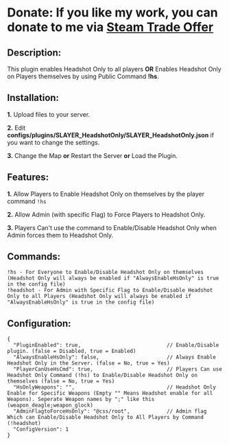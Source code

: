 # Donate: If you like my work, you can donate to me via [Steam Trade Offer](https://bit.ly/3qDpgPd)

## Description:
This plugin enables Headshot Only to all players **OR** Enables Headshot Only on Players themselves by using Public Command **!hs**.

## Installation:
**1.** Upload files to your server.

**2.** Edit **configs/plugins/SLAYER_HeadshotOnly/SLAYER_HeadshotOnly.json** if you want to change the settings.

**3.** Change the Map **or** Restart the Server **or** Load the Plugin.

## Features:
**1.** Allow Players to Enable Headshot Only on themselves by the player command `!hs`

**2.** Allow Admin (with specific Flag) to Force Players to Headshot Only.

**3.** Players Can't use the command to Enable/Disable Headshot Only when Admin forces them to Headshot Only.

## Commands:
```
!hs - For Everyone to Enable/Disable Headshot Only on themselves (Headshot Only will always be enabled if "AlwaysEnableHsOnly" is true in the config file)
!headshot - For Admin with Specific Flag to Enable/Disable Headshot Only to all Players (Headshot Only will always be enabled if "AlwaysEnableHsOnly" is true in the config file)
```

## Configuration:
```
{
  "PluginEnabled": true,                            // Enable/Disable plugin. (false = Disabled, true = Enabled)
  "AlwaysEnableHsOnly": false,                      // Always Enable Headshot Only in the Server. (false = No, true = Yes)
  "PlayerCanUseHsCmd": true,                        // Players Can use Headshot Only Command (!hs) to Enable/Disable Headshot Only on themselves (false = No, true = Yes)
  "HsOnlyWeapons": "",                              // Headshot Only Enable for Specific Weapons (Empty "" Means Headshot enable for all Weapons). Seperate Weapon names by ";" like this (weapon_deagle;weapon_glock)
  "AdminFlagtoForceHsOnly": "@css/root",            // Admin flag Which can Enable/Disable Headshot Only to All Players by Command (!headshot)
  "ConfigVersion": 1
}
```

